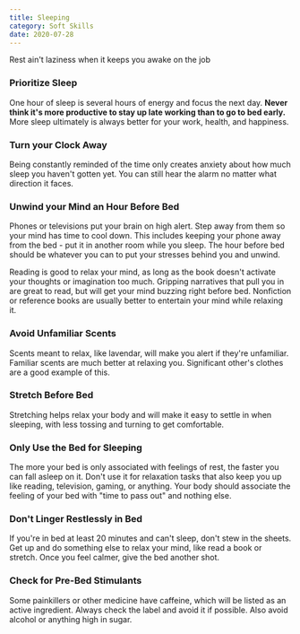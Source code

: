 ```yaml
---
title: Sleeping
category: Soft Skills
date: 2020-07-28
---
```


Rest ain't laziness when it keeps you awake on the job

### Prioritize Sleep

One hour of sleep is several hours of energy and focus the next day. **Never think it's more productive to stay up late working than to go to bed early.** More sleep ultimately is always better for your work, health, and happiness.

### Turn your Clock Away

Being constantly reminded of the time only creates anxiety about how much sleep you haven't gotten yet. You can still hear the alarm no matter what direction it faces.

### Unwind your Mind an Hour Before Bed

Phones or televisions put your brain on high alert. Step away from them so your mind has time to cool down. This includes keeping your phone away from the bed - put it in another room while you sleep. The hour before bed should be whatever you can to put your stresses behind you and unwind.

Reading is good to relax your mind, as long as the book doesn't activate your thoughts or imagination too much. Gripping narratives that pull you in are great to read, but will get your mind buzzing right before bed. Nonfiction or reference books are usually better to entertain your mind while relaxing it.

### Avoid Unfamiliar Scents

Scents meant to relax, like lavendar, will make you alert if they're unfamiliar. Familiar scents are much better at relaxing you. Significant other's clothes are a good example of this.

### Stretch Before Bed

Stretching helps relax your body and will make it easy to settle in when sleeping, with less tossing and turning to get comfortable.

### Only Use the Bed for Sleeping

The more your bed is only associated with feelings of rest, the faster you can fall asleep on it. Don't use it for relaxation tasks that also keep you up like reading, television, gaming, or anything. Your body should associate the feeling of your bed with "time to pass out" and nothing else.

### Don't Linger Restlessly in Bed

If you're in bed at least 20 minutes and can't sleep, don't stew in the sheets. Get up and do something else to relax your mind, like read a book or stretch. Once you feel calmer, give the bed another shot.

### Check for Pre-Bed Stimulants

Some painkillers or other medicine have caffeine, which will be listed as an active ingredient. Always check the label and avoid it if possible. Also avoid alcohol or anything high in sugar.
